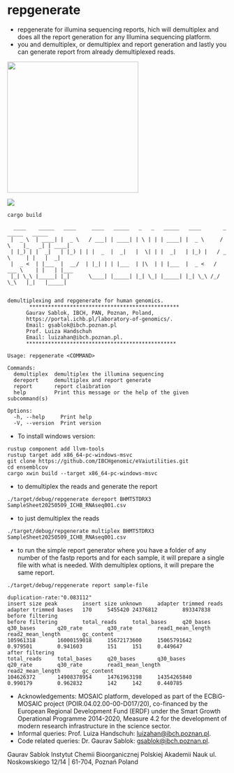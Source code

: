 # repgenerate
- repgenerate for illumina sequencing reports, hich will demultiplex and does all the report generation for any Illumina sequencing platform. 
- you and demultiplex, or demultiplex and report generation and lastly you can generate report from already demultiplexed reads. 

<img src="[https://github.com/IBCHgenomic/eVaiutilities/blob/main/evaiUtilitieslogo.png](https://github.com/IBCHgenomic/repgenerate/blob/main/repgenerate.png)" width="300" />

![](https://github.com/IBCHgenomic/eVaiutilities/blob/main/logo.png)

```
cargo build
```

```
  ____    _____   ____     ____   _____   _   _   _____   ____       _      _____   _____
 |  _ \  | ____| |  _ \   / ___| | ____| | \ | | | ____| |  _ \     / \    |_   _| | ____|
 | |_) | |  _|   | |_) | | |  _  |  _|   |  \| | |  _|   | |_) |   / _ \     | |   |  _|
 |  _ <  | |___  |  __/  | |_| | | |___  | |\  | | |___  |  _ <   / ___ \    | |   | |___
 |_| \_\ |_____| |_|      \____| |_____| |_| \_| |_____| |_| \_\ /_/   \_\   |_|   |_____|


demultiplexing and repgenerate for human genomics.
       ************************************************
      Gaurav Sablok, IBCH, PAN, Poznan, Poland,
      https://portal.ichb.pl/laboratory-of-genomics/.
      Email: gsablok@ibch.poznan.pl
      Prof. Luiza Handschuh
      Email: luizahan@ibch.poznan.pl.
      ************************************************

Usage: repgenerate <COMMAND>

Commands:
  demultiplex  demultiplex the illumina sequencing
  dereport     demultiplex and report generate
  report       report claibration
  help         Print this message or the help of the given subcommand(s)

Options:
  -h, --help     Print help
  -V, --version  Print version
```

- To install windows version:
```
rustup component add llvm-tools
rustup target add x86_64-pc-windows-msvc
git clone https://github.com/IBCHgenomic/eVaiutilities.git
cd ensemblcov
cargo xwin build --target x86_64-pc-windows-msvc
```
- to demultiplex the reads and generate the report
```
./target/debug/repgenerate dereport BHMT5TDRX3 SampleSheet20250509_ICHB_RNAseq001.csv
```

- to just demultiplex the reads
```
./target/debug/repgenerate multiplex BHMT5TDRX3 SampleSheet20250509_ICHB_RNAseq001.csv
```

- to run the simple report generator where you have a folder of any number of the fastp reports and for each sample, it will prepare a single file with what is needed. With demultiplex options, it will prepare the same report. 

```
./target/debug/repgenerate report sample-file
```

```
duplication-rate:"0.083112"
insert size peak        insert size unknown     adapter trimmed reads   adapter trimmed bases   170     5455420 24376812        893347838
before filtering
before filtering        total_reads     total_bases     q20_bases       q30_bases       q20_rate        q30_rate        read1_mean_length       read2_mean_length       gc_content
105961318       16000159018     15672173600     15065791642     0.979501        0.941603        151     151     0.449647
after filtering
total_reads     total_bases     q20_bases       q30_bases       q20_rate        q30_rate        read1_mean_length       read2_mean_length       gc_content
104626372       14908378954     14761963198     14354265840     0.990179        0.962832        142     142     0.440785
```


 - Acknowledgements: MOSAIC platform, developed as part of the ECBiG-MOSAIC project (POIR.04.02.00-00-D017/20), co-financed by the European Regional Development Fund (ERDF) under the Smart Growth Operational Programme 2014-2020, Measure 4.2 for the development of modern research infrastructure in the science sector. 
 - Informal queries: Prof. Luiza Handschuh: luizahan@ibch.poznan.pl.
 - Code related queries: Dr. Gaurav Sablok: gsablok@ibch.poznan.pl.

 Gaurav Sablok Instytut Chemii Bioorganicznej Polskiej Akademii Nauk ul. Noskowskiego 12/14 | 61-704, Poznań Poland
